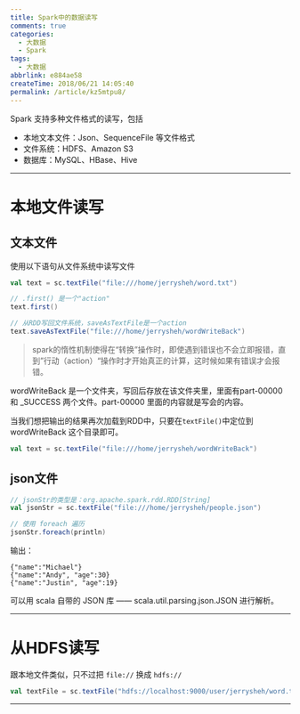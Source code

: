 ```yaml
---
title: Spark中的数据读写
comments: true
categories:
  - 大数据
  - Spark
tags:
  - 大数据
abbrlink: e884ae58
createTime: 2018/06/21 14:05:40
permalink: /article/kz5mtpu8/
---
```



Spark 支持多种文件格式的读写，包括

- 本地文本文件：Json、SequenceFile 等文件格式
- 文件系统：HDFS、Amazon S3
- 数据库：MySQL、HBase、Hive

<!-- more -->

---

# 本地文件读写

## 文本文件

使用以下语句从文件系统中读写文件

```scala
val text = sc.textFile("file:///home/jerrysheh/word.txt")

// .first() 是一个"action"
text.first()

// 从RDD写回文件系统，saveAsTextFile是一个action
text.saveAsTextFile("file:///home/jerrysheh/wordWriteBack")
```

> spark的惰性机制使得在“转换”操作时，即使遇到错误也不会立即报错，直到”行动（action）“操作时才开始真正的计算，这时候如果有错误才会报错。


wordWriteBack 是一个文件夹，写回后存放在该文件夹里，里面有part-00000 和 \_SUCCESS 两个文件。part-00000 里面的内容就是写会的内容。

当我们想把输出的结果再次加载到RDD中，只要在`textFile()`中定位到 wordWriteBack 这个目录即可。

```scala
val text = sc.textFile("file:///home/jerrysheh/wordWriteBack")
```

## json文件

```scala
// jsonStr的类型是：org.apache.spark.rdd.RDD[String]
val jsonStr = sc.textFile("file:///home/jerrysheh/people.json")

// 使用 foreach 遍历
jsonStr.foreach(println)
```

输出：
```
{"name":"Michael"}
{"name":"Andy", "age":30}
{"name":"Justin", "age":19}
```

可以用 scala 自带的 JSON 库 —— scala.util.parsing.json.JSON 进行解析。

---

# 从HDFS读写

跟本地文件类似，只不过把 `file://` 换成 `hdfs://`

```scala
val textFile = sc.textFile("hdfs://localhost:9000/user/jerrysheh/word.txt")
```

---
